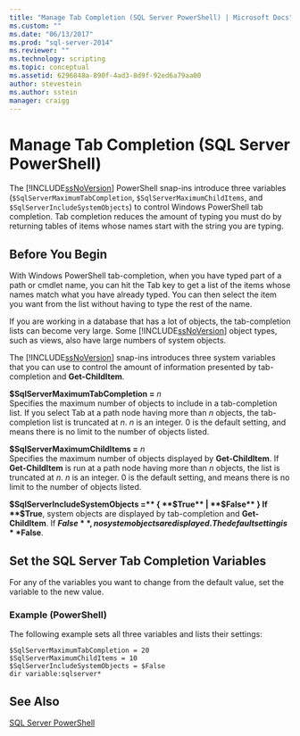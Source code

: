```yaml
---
title: "Manage Tab Completion (SQL Server PowerShell) | Microsoft Docs"
ms.custom: ""
ms.date: "06/13/2017"
ms.prod: "sql-server-2014"
ms.reviewer: ""
ms.technology: scripting
ms.topic: conceptual
ms.assetid: 6296848a-890f-4ad3-8d9f-92ed6a79aa00
author: stevestein
ms.author: sstein
manager: craigg
---
```

# Manage Tab Completion (SQL Server PowerShell)
  The [!INCLUDE[ssNoVersion](../includes/ssnoversion-md.md)] PowerShell snap-ins introduce three variables (`$SqlServerMaximumTabCompletion`, `$SqlServerMaximumChildItems`, and `$SqlServerIncludeSystemObjects`) to control Windows PowerShell tab completion. Tab completion reduces the amount of typing you must do by returning tables of items whose names start with the string you are typing.  
  
## Before You Begin  
 With Windows PowerShell tab-completion, when you have typed part of a path or cmdlet name, you can hit the Tab key to get a list of the items whose names match what you have already typed. You can then select the item you want from the list without having to type the rest of the name.  
  
 If you are working in a database that has a lot of objects, the tab-completion lists can become very large. Some [!INCLUDE[ssNoVersion](../includes/ssnoversion-md.md)] object types, such as views, also have large numbers of system objects.  
  
 The [!INCLUDE[ssNoVersion](../includes/ssnoversion-md.md)] snap-ins introduces three system variables that you can use to control the amount of information presented by tab-completion and **Get-ChildItem**.  
  
 **$SqlServerMaximumTabCompletion =** *n*  
 Specifies the maximum number of objects to include in a tab-completion list. If you select Tab at a path node having more than *n* objects, the tab-completion list is truncated at *n*. *n* is an integer. 0 is the default setting, and means there is no limit to the number of objects listed.  
  
 **$SqlServerMaximumChildItems =** *n*  
 Specifies the maximum number of objects displayed by **Get-ChildItem**. If **Get-ChildItem** is run at a path node having more than *n* objects, the list is truncated at *n*. *n* is an integer. 0 is the default setting, and means there is no limit to the number of objects listed.  
  
 **$SqlServerIncludeSystemObjects =** { **$True** | **$False** }  
 If **$True**, system objects are displayed by tab-completion and **Get-ChildItem**. If **$False**, no system objects are displayed. The default setting is **$False**.  
  
## Set the SQL Server Tab Completion Variables  
 For any of the variables you want to change from the default value, set the variable to the new value.  
  
### Example (PowerShell)  
 The following example sets all three variables and lists their settings:  
  
```  
$SqlServerMaximumTabCompletion = 20  
$SqlServerMaximumChildItems = 10  
$SqlServerIncludeSystemObjects = $False  
dir variable:sqlserver*  
```  
  
## See Also  
 [SQL Server PowerShell](sql-server-powershell.md)  
  
  
